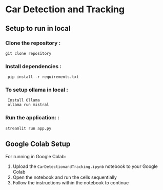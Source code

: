 # Car Detection and Tracking


## Setup to run in local

### Clone the repository :
    git clone repository

### Install dependencies : 
     pip install -r requirements.txt

### To setup ollama in local :
     Install Ollama
     ollama run mistral 

### Run the application: : 
    streamlit run app.py

## Google Colab Setup 

For running in Google Colab:
1. Upload the `CarDetectionandTracking.ipynb` notebook to your Google Colab
2. Open the notebook and run the cells sequentially
3. Follow the instructions within the notebook to continue
